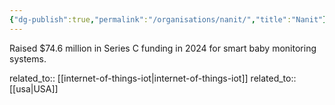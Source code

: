 ```yaml
---
{"dg-publish":true,"permalink":"/organisations/nanit/","title":"Nanit"}
---
```



Raised $74.6 million in Series C funding in 2024 for smart baby monitoring systems.

related_to:: [[internet-of-things-iot\|internet-of-things-iot]]
related_to:: [[usa\|USA]]
